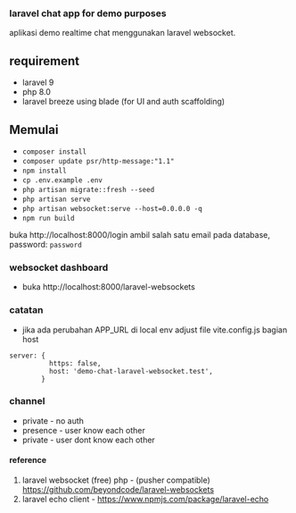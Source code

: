 ### laravel chat app for demo purposes
aplikasi demo realtime chat menggunakan laravel websocket.

## requirement
- laravel 9
- php 8.0
- laravel breeze using blade (for UI and auth scaffolding)

## Memulai
- `composer install`
- `composer update psr/http-message:"1.1"`
- `npm install`
- `cp .env.example .env`
- `php artisan migrate::fresh --seed`
- `php artisan serve`
- `php artisan websocket:serve --host=0.0.0.0 -q`
- `npm run build`

buka http://localhost:8000/login ambil salah satu email pada database, password: `password`

### websocket dashboard
- buka http://localhost:8000/laravel-websockets

### catatan
- jika ada perubahan APP_URL di local env adjust file vite.config.js bagian host 
```
server: {
          https: false,
          host: 'demo-chat-laravel-websocket.test',
        }
```

### channel
- private - no auth
- presence - user know each other
- private - user dont know each other

#### reference
1. laravel websocket (free) php - (pusher compatible) https://github.com/beyondcode/laravel-websockets
2. laravel echo client - https://www.npmjs.com/package/laravel-echo

